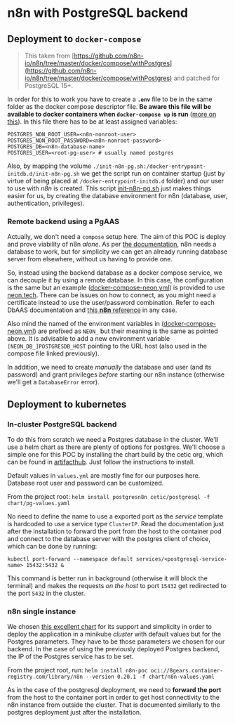 # n8n with PostgreSQL backend

## Deployment to `docker-compose`
> This taken from [https://github.com/n8n-io/n8n/tree/master/docker/compose/withPostgres](https://github.com/n8n-io/n8n/tree/master/docker/compose/withPostgres) and patched for PostgreSQL 15+.

In order for this to work you have to create a **`.env`** file to be in the same folder as the docker compose descriptor file. **Be aware this file will be available to docker containers when `docker-compose up` is run** ([more on this](https://docs.docker.com/compose/environment-variables/set-environment-variables/)). In this file there has to be at least assigned variables:
```
POSTGRES_NON_ROOT_USER=<n8n-nonroot-user>
POSTGRES_NON_ROOT_PASSWORD=<n8n-nonroot-password>
POSTGRES_DB=<n8n-database-name>
POSTGRES_USER=<root-pg-user> # usually named postgres
```

Also, by mapping the volume `./init-n8n-pg.sh:/docker-entrypoint-initdb.d/init-n8n-pg.sh` we get the script run on container startup (just by virtue of being placed at `/docker-entrypoint-initdb.d` folder) and our user to use with _n8n_ is created. This script [init-n8n-pg.sh](init-n8n-pg.sh) just makes things easier for us, by creating the database environment for n8n (database, user, authentication, privileges).

### Remote backend using a PgAAS

Actually, we don't need a `compose` setup here. The aim of this POC is deploy and prove viability of n8n _alone_. As per [the documentation](https://docs.n8n.io/hosting/supported-databases-settings/), n8n needs a database to work, but for simplicity we can get an already running database server from elsewhere, without us having to provide one.

So, instead using the backend database as a docker compose service, we can decouple it by using a remote database. In this case, the configuration is the same but an example ([docker-compose-neon.yml](./docker-compose-neon.yml)) is provided to use [neon.tech](https://neon.tech). There can be issues on how to connect, as you might need a certificate instead to use the user/password combination. Refer to each DbAAS documentation and [this **n8n** reference](https://docs.n8n.io/hosting/supported-databases-settings/#tls) in any case.

Also mind the named of the environment variables in ([docker-compose-neon.yml](./docker-compose-neon.yml)) are prefixed as `NEON_` but their meaning is the same as pointed above. It is advisable to add a new environment variable `[NEON_DB_]POSTGRESDB_HOST` pointing to the URL host (also used in the compose file linked previously).

In addition, we need to create _manually_ the database and user (and its password) and grant privileges _before_ starting our n8n instance (otherwise we'll get a `DatabaseError` error).


## Deployment to kubernetes

### In-cluster PostgreSQL backend

To do this from scratch we need a Postgres database in the cluster. We'll use a helm chart as there are plenty of options for postgres. We'll choose a simple one for this POC by installing the chart build by the cetic org, which can be found in [artifacthub](https://artifacthub.io/packages/helm/cetic/postgresql). Just follow the instructions to install.

Default values in `values.yml` are mostly fine for our purposes here. Database root user and password can be customized.

From the project root:
`helm install postgresn8n cetic/postgresql -f chart/pg-values.yaml`

No need to define the name to use a exported port as the _service_ template is hardcoded to use a service type `ClusterIP`. Read the documentation just after the installation to forward the port from the host to the container pod and connect to the database server with the postgres client of choice, which can be done by running:

`kubectl port-forward --namespace default services/<postgresql-service-name> 15432:5432 &`

This command is better run in background (otherwise it will block the terminal) and makes the requests _on the host_ to port `15432` get redirected to the port `5432` in the cluster.


### n8n single instance

We chosen [this excellent chart](https://artifacthub.io/packages/helm/open-8gears/n8n) for its support and simplicity in order to deploy the application in a minikube _cluster_ with default values but for the Postgres parameters. They have to be those parameters we chosen for our backend. In the case of using the previously deployed Postgres backend, the IP of the Postgres service has to be set.

From the project root, run:
`helm install n8n-poc oci://8gears.container-registry.com/library/n8n --version 0.20.1 -f chart/n8n-values.yaml`

As in the case of the postgresql deployment, we need to **forward the port** from the host to the container port in order to get host connectivity to the n8n instance from outside the cluster. That is documented similarly to the postgres deployment just after the installation.


